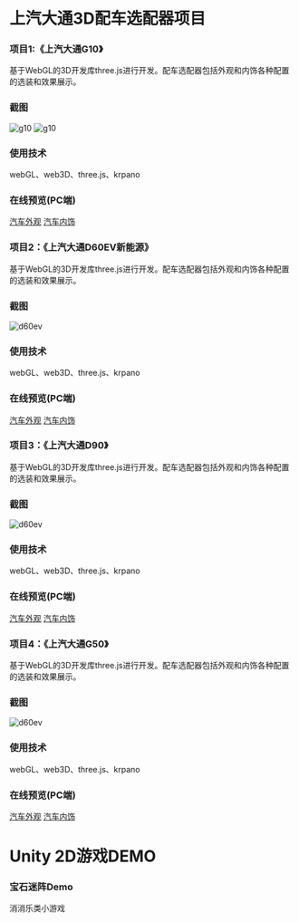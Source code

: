 # **上汽大通3D配车选配器项目**

### 项目1:《上汽大通G10》
基于WebGL的3D开发库three.js进行开发。配车选配器包括外观和内饰各种配置的选装和效果展示。
### 截图
![g10](https://bruceliil.github.io/web3d/img/G10_01.png)
![g10](https://bruceliil.github.io/web3d/img/G10_pano.png)
### 使用技术
webGL、web3D、three.js、krpano
### 在线预览(PC端)
[汽车外观](https://bruceliil.github.io/web3d/G10/demo.html)
[汽车内饰](https://bruceliil.github.io/web3d/G10/pano.html)


### 项目2：《上汽大通D60EV新能源》
基于WebGL的3D开发库three.js进行开发。配车选配器包括外观和内饰各种配置的选装和效果展示。
### 截图
![d60ev](https://bruceliil.github.io/web3d/img/D60EV_01.png)
### 使用技术
webGL、web3D、three.js、krpano
### 在线预览(PC端)
[汽车外观](https://bruceliil.github.io/web3d/D60EV/demo.html)
[汽车内饰](https://bruceliil.github.io/web3d/D60EV/pano.html)


### 项目3：《上汽大通D90》
基于WebGL的3D开发库three.js进行开发。配车选配器包括外观和内饰各种配置的选装和效果展示。
### 截图
![d60ev](https://bruceliil.github.io/web3d/img/D90_01.png)
### 使用技术
webGL、web3D、three.js、krpano
### 在线预览(PC端)
[汽车外观](https://bruceliil.github.io/web3d/D90/demo.html)
[汽车内饰](https://bruceliil.github.io/web3d/D90/pano.html)

### 项目4：《上汽大通G50》
基于WebGL的3D开发库three.js进行开发。配车选配器包括外观和内饰各种配置的选装和效果展示。
### 截图
![d60ev](https://bruceliil.github.io/web3d/img/G50_01.png)
### 使用技术
webGL、web3D、three.js、krpano
### 在线预览(PC端)
[汽车外观](https://bruceliil.github.io/web3d/G50/demo.html)
[汽车内饰](https://bruceliil.github.io/web3d/G50/pano.html)

# **Unity 2D游戏DEMO**

### 宝石迷阵Demo
消消乐类小游戏
